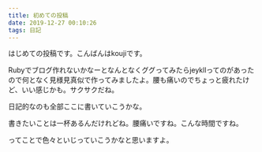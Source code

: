 ```yaml
---
title: 初めての投稿
date: 2019-12-27 00:10:26
tags: 日記
---
```


はじめての投稿です。こんばんはkoujiです。

Rubyでブログ作れないかなーとなんとなくググってみたらjeykllってのがあったので何となく見様見真似で作ってみましたよ。腰も痛いのでちょっと疲れたけど、いい感じかも。サクサクだね。

日記的なのも全部ここに書いていこうかな。

書きたいことは一杯あるんだけれどね。腰痛いですね。こんな時間ですね。

ってことで色々といじっていこうかなと思いますよ。
